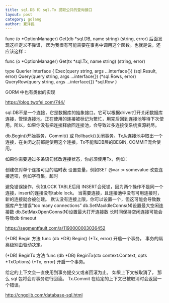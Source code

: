 ```yaml
---
title: sql.DB 和 sql.Tx 提取公共的查询接口
layout: post
category: golang
author: 夏泽民
---
```

func (o *OptionManager) Get(db *sql.DB, name string) (string, error)
后面发现这样定义不靠谱， 因为我很有可能需要在事务中调用这个函数。也就是说，还应该这样：

func (o *OptionManager) Get(tx *sql.Tx, name string) (string, error)

type Querier interface {
    Exec(query string, args ...interface{}) (sql.Result, error)
    Query(query string, args ...interface{}) (*sql.Rows, error)
    QueryRow(query string, args ...interface{}) *sql.Row
}

GORM 中也有类似的实现
<!-- more -->
https://blog.twofei.com/744/

sql.DB不是一个连接，它是数据库的抽象接口。它可以根据driver打开关闭数据库连接，管理连接池。正在使用的连接被标记为繁忙，用完后回到连接池等待下次使用。所以，如果你没有把连接释放回连接池，会导致过多连接使系统资源耗尽。


db.Begin()开始事务，Commit() 或 Rollback()关闭事务。Tx从连接池中取出一个连接，在关闭之前都是使用这个连接。Tx不能和DB层的BEGIN, COMMIT混合使用。

如果你需要通过多条语句修改连接状态，你必须使用Tx，例如：

创建仅对单个连接可见的临时表
设置变量，例如SET @var := somevalue
改变连接选项，例如字符集，超时

避免错误操作，例如LOCK TABLE后用 INSERT会死锁，因为两个操作不是同一个连接，insert的连接没有table lock。
当需要连接，且连接池中没有可用连接时，新的连接就会被创建。
默认没有连接上限，你可以设置一个，但这可能会导致数据库产生错误“too many connections”
db.SetMaxIdleConns(N)设置最大空闲连接数
db.SetMaxOpenConns(N)设置最大打开连接数
长时间保持空闲连接可能会导致db timeout

https://segmentfault.com/a/1190000003036452

(*DB) Begin 方法
func (db *DB) Begin() (*Tx, error)
开启一个事务， 事务的隔离级别由驱动决定。

(*DB) BeginTx 方法
func (db *DB) BeginTx(ctx context.Context, opts *TxOptions) (*Tx, error)
开启一个事务。

给定的上下文会一直使用到事务提交又或者回滚为止。 如果上下文被取消了， 那么 sql 包将会对事务进行回滚。 Tx.Commit 在给定的上下文已被取消时会返回一个错误。

http://cngolib.com/database-sql.html


